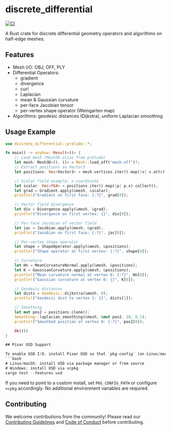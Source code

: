 # discrete_differential

[![CI](https://github.com/NikVisel/discrete_diffgeo/actions/workflows/ci.yml/badge.svg?branch=main)](https://github.com/NikVisel/discrete_diffgeo/actions/workflows/ci.yml)


A Rust crate for discrete differential geometry operators and algorithms on half-edge meshes.

## Features

- Mesh I/O: OBJ, OFF, PLY
- Differential Operators: 
  - gradient
  - divergence
  - curl
  - Laplacian
  - mean & Gaussian curvature
  - per-face Jacobian tensor
  - per-vertex shape operator (Weingarten map)
- Algorithms: geodesic distances (Dijkstra), uniform Laplacian smoothing

## Usage Example

```rust
use discrete_differential::prelude::*;

fn main() -> anyhow::Result<()> {
    // Load mesh (Mesh3D alias from prelude)
    let mesh: Mesh3D<(), ()> = Mesh::load_off("mesh.off")?;
    // Extract positions as Vector3
    let positions: Vec<Vector3> = mesh.vertices.iter().map(|v| v.attr).collect();

    // Scalar field example: x-coordinate
    let scalar: Vec<f64> = positions.iter().map(|p| p.x).collect();
    let grad = Gradient.apply(&mesh, &scalar);
    println!("Gradient on first face: {:?}", grad[0]);

    // Vector field divergence
    let div = Divergence.apply(&mesh, &grad);
    println!("Divergence on first vertex: {}", div[0]);

    // Per-face Jacobian of vector field
    let jac = Jacobian.apply(&mesh, &grad);
    println!("Jacobian on first face: {:?}", jac[0]);

    // Per-vertex shape operator
    let shape = ShapeOperator.apply(&mesh, &positions);
    println!("Shape operator at first vertex: {:?}", shape[0]);

    // Curvature
    let Hn = MeanCurvatureNormal.apply(&mesh, &positions);
    let K = GaussianCurvature.apply(&mesh, &positions);
    println!("Mean curvature normal at vertex 0: {:?}", Hn[0]);
    println!("Gaussian curvature at vertex 0: {}", K[0]);

    // Geodesic distances
    let dists = Geodesic::dijkstra(&mesh, 0);
    println!("Geodesic dist to vertex 1: {}", dists[1]);

    // Smoothing
    let mut pos2 = positions.clone();
    Smoothing::laplacian_smoothing(&mesh, &mut pos2, 10, 0.1);
    println!("Smoothed position of vertex 0: {:?}", pos2[0]);

    Ok(())
}

## Pixar USD Support

To enable USD I/O, install Pixar USD so that `pkg-config` (on Linux/macOS) or `vcpkg` (on Windows) can locate the `pxr_usd` library. Then build or test with the `usd` feature:
```bash
# Linux/macOS: install USD via package manager or from source
# Windows: install USD via vcpkg
cargo test --features usd
```
If you need to point to a custom install, set `PKG_CONFIG_PATH` or configure `vcpkg` accordingly. No additional environment variables are required.

## Contributing

We welcome contributions from the community! Please read our [Contributing Guidelines](CONTRIBUTING.md) and [Code of Conduct](CODE_OF_CONDUCT.md) before contributing.
